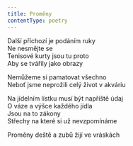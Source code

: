 ```yaml
---
title: Proměny
contentType: poetry
---
```


<section>

Další příchozí je podáním ruky  
Ne nesmějte se  
Tenisové kurty jsou tu proto  
Aby se tvářily jako obrazy

</section>

<section>

Nemůžeme si pamatovat všechno  
Neboť jsme neprožili celý život v akváriu

</section>

<section>

Na jídelním lístku musí být napříště údaj  
O váze a výšce každého jídla  
Jsou na to zákony  
Střechy na které si už nevzpomínáme

</section>

<section>

Proměny deště a zubů žijí ve vráskách

</section>
